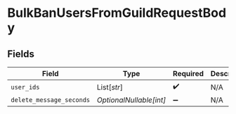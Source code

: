 # BulkBanUsersFromGuildRequestBody


## Fields

| Field                    | Type                     | Required                 | Description              |
| ------------------------ | ------------------------ | ------------------------ | ------------------------ |
| `user_ids`               | List[*str*]              | :heavy_check_mark:       | N/A                      |
| `delete_message_seconds` | *OptionalNullable[int]*  | :heavy_minus_sign:       | N/A                      |